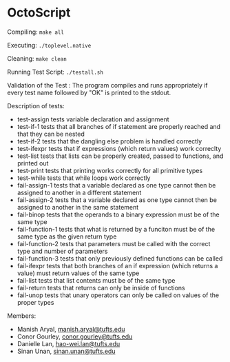 # OctoScript
Compiling:
    `make all`

Executing:
    `./toplevel.native`

Cleaning:
    `make clean`

Running Test Script:
    `./testall.sh`
    
Validation of the Test :
   The program compiles and runs appropriately if every test name followed by "OK" is printed to the stdout.


Description of tests:
* test-assign tests variable declaration and assignment
* test-if-1 tests that all branches of if statement are properly reached and that they can be nested
* test-if-2 tests that the dangling else problem is handled correctly
* test-ifexpr tests that if expressions (which return values) work correclty
* test-list tests that lists can be properly created, passed to functions, and printed out
* test-print tests that printing works correctly for all primitive types
* test-while tests that while loops work correctly
* fail-assign-1 tests that a variable declared as one type cannot then be assigned to another in a different statement
* fail-assign-2 tests that a variable declared as one type cannot then be assigned to another in the same statement
* fail-binop tests that the operands to a binary expression must be of the same type
* fail-function-1 tests that what is returned by a funciton must be of the same type as the given return type
* fail-function-2 tests that parameters must be called with the correct type and number of parameters
* fail-function-3 tests that only previously defined functions can be called
* fail-ifexpr tests that both branches of an if expression (which returns a value) must return values of the same type
* fail-list tests that list contents must be of the same type
* fail-return tests that returns can only be inside of functions
* fail-unop tests that unary operators can only be called on values of the proper types
    

Members:
* Manish Aryal, manish.aryal@tufts.edu
* Conor Gourley, conor.gourley@tufts.edu
* Danielle Lan, hao-wei.lan@tufts.edu
* Sinan Unan, sinan.unan@tufts.edu
